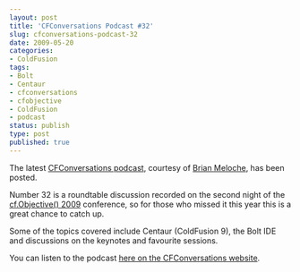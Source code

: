 ```yaml
---
layout: post
title: 'CFConversations Podcast #32'
slug: cfconversations-podcast-32
date: 2009-05-20
categories:
- ColdFusion
tags:
- Bolt
- Centaur
- cfconversations
- cfobjective
- ColdFusion
- podcast
status: publish
type: post
published: true
---
```

<p>The latest <a title="CFConversations" href="http://www.cfconversations.com" target="_blank">CFConversations podcast</a>, courtesy of <a title="Visit Brian's blog" href="http://www.brianmeloche.com/blog/" target="_blank">Brian Meloche</a>, has been posted.</p>
<p>Number 32 is a roundtable discussion recorded on the second night of the <a title="CFObjective 2009" href="http://cfobjective.com/" target="_blank">cf.Objective() 2009</a> conference, so for those who missed it this year this is a great chance to catch up.</p>
<p>Some of the topics covered include Centaur (ColdFusion 9), the Bolt IDE and discussions on the keynotes and favourite sessions.</p>
<p>You can listen to the podcast <a title="CFConversations Podcast #32" href="http://www.cfconversations.com/index.cfm/2009/5/20/CFConversations-32-Roundtable-12--The-cfObjective-Roundtable" target="_blank">here on the CFConversations website</a>.</p>
